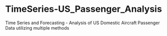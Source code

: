 # TimeSeries-US_Passenger_Analysis
Time Series and Forecasting - Analysis of US Domestic Aircraft Passenger Data utilizing multiple methods

